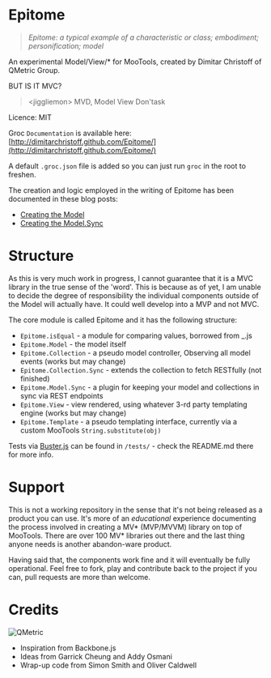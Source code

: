 Epitome
=======

> _Epitome: a typical example of a characteristic or class; embodiment; personification; model_

An experimental Model/View/* for MooTools, created by Dimitar Christoff of QMetric Group.

BUT IS IT MVC?

> &lt;jiggliemon> MVD, Model View Don'task

Licence: MIT

Groc `Documentation` is available here: [http://dimitarchristoff.github.com/Epitome/](http://dimitarchristoff.github.com/Epitome/)

A default `.groc.json` file is added so you can just run `groc` in the root to freshen.

The creation and logic employed in the writing of Epitome has been documented in these blog posts:

- [Creating the Model](http://tech.qmetric.co.uk/creating-your-own-mvc-like-data-model-class-in-mootools_59.html)
- [Creating the Model.Sync](http://tech.qmetric.co.uk/building-a-mootools-micro-mvc-part-2-adding-sync-to-your-model_132.html)

Structure
=========

As this is very much work in progress, I cannot guarantee that it is a MVC library in the true sense of the 'word'. This is
because as of yet, I am unable to decide the degree of responsibility the individual components outside of the Model will
actually have. It could well develop into a MVP and not MVC.

The core module is called Epitome and it has the following structure:

- `Epitome.isEqual` - a module for comparing values, borrowed from _.js
- `Epitome.Model` - the model itself
- `Epitome.Collection` - a pseudo model controller, Observing all model events (works but may change)
- `Epitome.Collection.Sync` - extends the collection to fetch RESTfully (not finished)
- `Epitome.Model.Sync` - a plugin for keeping your model and collections in sync via REST endpoints
- `Epitome.View` - view rendered, using whatever 3-rd party templating engine (works but may change)
- `Epitome.Template` - a pseudo templating interface, currently via a custom MooTools `String.substitute(obj)`

Tests via [Buster.js](http;//busterjs.org) can be found in `/tests/` - check the README.md there for more info.

Support
=======

This is not a working repository in the sense that it's not being released as a product you can use. It's more of an _educational_
experience documenting the process involved in creating a MV* (MVP/MVVM) library on top of MooTools. There are over 100
MV* libraries out there and the last thing anyone needs is another abandon-ware product.

Having said that, the components work fine and it will eventually be fully operational. Feel free to fork, play and contribute
back to the project if you can, pull requests are more than welcome.

Credits
=======

![QMetric](http://tech.qmetric.co.uk/wp-content/themes/the-bootstrap/images/qmetric-logo-on.png)

- Inspiration from Backbone.js
- Ideas from Garrick Cheung and Addy Osmani
- Wrap-up code from Simon Smith and Oliver Caldwell